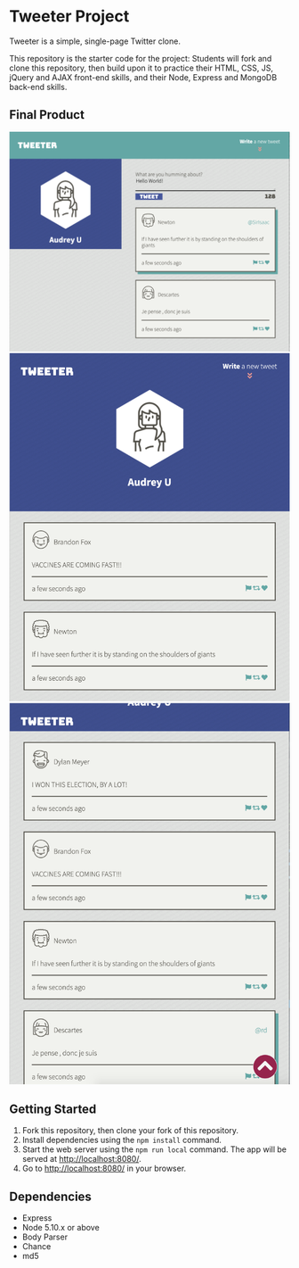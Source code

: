 # Tweeter Project

Tweeter is a simple, single-page Twitter clone.

This repository is the starter code for the project: Students will fork and clone this repository, then build upon it to practice their HTML, CSS, JS, jQuery and AJAX front-end skills, and their Node, Express and MongoDB back-end skills.

## Final Product

!["Desktop Mode"](https://github.com/audrey-audrey/tweeter/blob/master/documents/DesktopView.png)
!["Tablet/Phone Mode"](https://github.com/audrey-audrey/tweeter/blob/master/documents/TabletView.png)
!["Example Tweets Layout"](https://github.com/audrey-audrey/tweeter/blob/master/documents/TweetsPreview.png)

## Getting Started

1. Fork this repository, then clone your fork of this repository.
2. Install dependencies using the `npm install` command.
3. Start the web server using the `npm run local` command. The app will be served at <http://localhost:8080/>.
4. Go to <http://localhost:8080/> in your browser.

## Dependencies

- Express
- Node 5.10.x or above
- Body Parser
- Chance 
- md5
